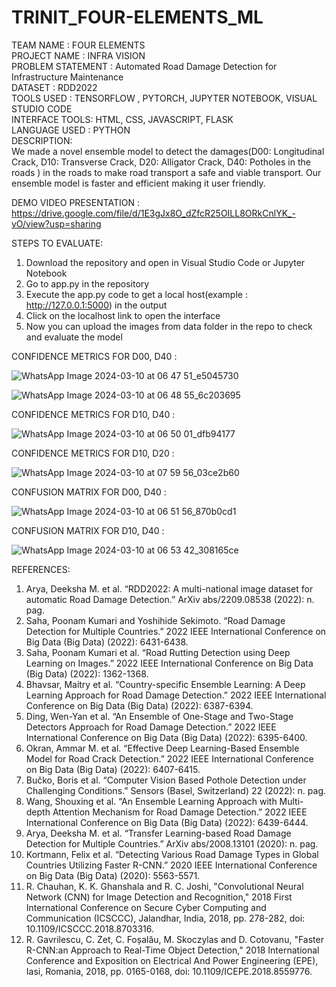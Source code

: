 # TRINIT_FOUR-ELEMENTS_ML
TEAM NAME : FOUR ELEMENTS  
PROJECT NAME : INFRA VISION                                                    
PROBLEM STATEMENT : Automated Road Damage Detection for Infrastructure Maintenance                          
DATASET : RDD2022                                                                                            
TOOLS USED : TENSORFLOW , PYTORCH, JUPYTER NOTEBOOK, VISUAL STUDIO CODE                                                                                                                                                       
INTERFACE TOOLS: HTML, CSS, JAVASCRIPT, FLASK                                                                          
LANGUAGE USED : PYTHON                                                                                            
DESCRIPTION:                                                                                                
      We made a novel ensemble model to detect the damages(D00: Longitudinal Crack, D10: Transverse Crack, D20: Alligator Crack, D40: Potholes in the roads ) in the roads to make road transport a safe and viable transport.
      Our ensemble model is faster and efficient making it user friendly.
                                                                                                            
DEMO VIDEO PRESENTATION : https://drive.google.com/file/d/1E3gJx8O_dZfcR25OILL8ORkCnlYK_-vO/view?usp=sharing
                                                                                                            
 STEPS TO EVALUATE:
  1) Download the repository and open in Visual Studio Code or Jupyter Notebook
  2) Go to app.py in the repository
  3) Execute the app.py code to get a local host(example : http://127.0.0.1:5000) in the output
  4) Click on the localhost link to open the interface
  5) Now you can upload the images from data folder in the repo to check and evaluate the model
                                                                                                             
CONFIDENCE METRICS FOR D00, D40 :                                                                                                                          
                                                                                                                                                            
![WhatsApp Image 2024-03-10 at 06 47 51_e5045730](https://github.com/HARI45SH/TRINIT_FOUR-ELEMENTS_ML/assets/113191906/b6d8d415-5125-4aa2-b299-45f6b28cb8bd)

                                                                                                                                                            
                                                                                                                                                            
                                                                                                                                                        
![WhatsApp Image 2024-03-10 at 06 48 55_6c203695](https://github.com/HARI45SH/TRINIT_FOUR-ELEMENTS_ML/assets/113191906/0226f7ee-c540-42d1-9ca6-33be7d253a26)


CONFIDENCE METRICS FOR D10, D40 :                                                                                                                          
                                                                                                                                                            
![WhatsApp Image 2024-03-10 at 06 50 01_dfb94177](https://github.com/HARI45SH/TRINIT_FOUR-ELEMENTS_ML/assets/113191906/be2e1710-0ac8-4f58-a8bf-831f6c5eef80)



CONFIDENCE METRICS FOR D10, D20 :                                                                                                                          
                                                                                                                                                            
![WhatsApp Image 2024-03-10 at 07 59 56_03ce2b60](https://github.com/HARI45SH/TRINIT_FOUR-ELEMENTS_ML/assets/113191906/5b1d1d28-b15d-44d7-b65d-8773183b9463)




CONFUSION MATRIX FOR D00, D40 :                                                                                                                                                                                                                                       
                                                                                                                                                            
![WhatsApp Image 2024-03-10 at 06 51 56_870b0cd1](https://github.com/HARI45SH/TRINIT_FOUR-ELEMENTS_ML/assets/113191906/6326a606-66a1-44dd-8962-ebeea08313b7) 

CONFUSION MATRIX FOR D10, D40 :                                                                                                                                                                                                                                               
                                                                                                                                                            
![WhatsApp Image 2024-03-10 at 06 53 42_308165ce](https://github.com/HARI45SH/TRINIT_FOUR-ELEMENTS_ML/assets/113191906/01ed7c2a-e9da-4b4e-8265-176865e5ed16)





REFERENCES:
1) Arya, Deeksha M. et al. “RDD2022: A multi-national image dataset for automatic Road Damage Detection.” ArXiv abs/2209.08538 (2022): n. pag.
2) Saha, Poonam Kumari and Yoshihide Sekimoto. “Road Damage Detection for Multiple Countries.” 2022 IEEE International Conference on Big Data (Big Data) (2022): 6431-6438.
3) Saha, Poonam Kumari et al. “Road Rutting Detection using Deep Learning on Images.” 2022 IEEE International Conference on Big Data (Big Data) (2022): 1362-1368.
4) Bhavsar, Maitry et al. “Country-specific Ensemble Learning: A Deep Learning Approach for Road Damage Detection.” 2022 IEEE International Conference on Big Data (Big Data) (2022): 6387-6394.
5) Ding, Wen-Yan et al. “An Ensemble of One-Stage and Two-Stage Detectors Approach for Road Damage Detection.” 2022 IEEE International Conference on Big Data (Big Data) (2022): 6395-6400.
6) Okran, Ammar M. et al. “Effective Deep Learning-Based Ensemble Model for Road Crack Detection.” 2022 IEEE International Conference on Big Data (Big Data) (2022): 6407-6415.
7) Bučko, Boris et al. “Computer Vision Based Pothole Detection under Challenging Conditions.” Sensors (Basel, Switzerland) 22 (2022): n. pag.
8) Wang, Shouxing et al. “An Ensemble Learning Approach with Multi-depth Attention Mechanism for Road Damage Detection.” 2022 IEEE International Conference on Big Data (Big Data) (2022): 6439-6444.
9) Arya, Deeksha M. et al. “Transfer Learning-based Road Damage Detection for Multiple Countries.” ArXiv abs/2008.13101 (2020): n. pag.
10) Kortmann, Felix et al. “Detecting Various Road Damage Types in Global Countries Utilizing Faster R-CNN.” 2020 IEEE International Conference on Big Data (Big Data) (2020): 5563-5571.
11) R. Chauhan, K. K. Ghanshala and R. C. Joshi, "Convolutional Neural Network (CNN) for Image Detection and Recognition," 2018 First International Conference on Secure Cyber Computing and Communication (ICSCCC), Jalandhar, India, 2018, pp. 278-282, doi: 10.1109/ICSCCC.2018.8703316.
12) R. Gavrilescu, C. Zet, C. Foșalău, M. Skoczylas and D. Cotovanu, "Faster R-CNN:an Approach to Real-Time Object Detection," 2018 International Conference and Exposition on Electrical And Power Engineering (EPE), Iasi, Romania, 2018, pp. 0165-0168, doi: 10.1109/ICEPE.2018.8559776.


